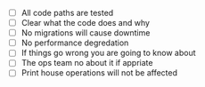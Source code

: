 - [ ] All code paths are tested
- [ ] Clear what the code does and why
- [ ] No migrations will cause downtime
- [ ] No performance degredation
- [ ] If things go wrong you are going to know about
- [ ] The ops team no about it if appriate
- [ ] Print house operations will not be affected
